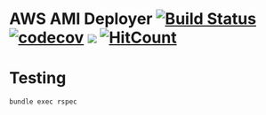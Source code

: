 AWS AMI Deployer [![Build Status](https://travis-ci.org/5fpro/aws-ami-deployer.svg?branch=master)](https://travis-ci.org/5fpro/aws-ami-deployer) [![codecov](https://codecov.io/gh/5fpro/aws-ami-deployer/branch/master/graph/badge.svg)](https://codecov.io/gh/5fpro/aws-ami-deployer) <a href="https://codeclimate.com/github/5fpro/aws-ami-deployer/maintainability" target="_blank"><img src="https://api.codeclimate.com/v1/badges/bbf686d8515250913442/maintainability" /></a> [![HitCount](http://hits.dwyl.io/5fpro/aws-ami-deployer.svg)](http://hits.dwyl.io/5fpro/aws-ami-deployer)
==============




Testing
==========

```cli
bundle exec rspec
```
